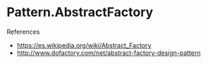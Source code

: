 # Pattern.AbstractFactory

References

- https://es.wikipedia.org/wiki/Abstract_Factory
- http://www.dofactory.com/net/abstract-factory-design-pattern
